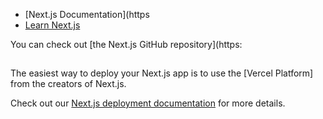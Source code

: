 


- [Next.js Documentation](https
- [Learn Next.js](https://nextjs.org/learn) 

You can check out [the Next.js GitHub repository](https:

## 

The easiest way to deploy your Next.js app is to use the [Vercel Platform] from the creators of Next.js.

Check out our [Next.js deployment documentation](https://nextjs.org/docs/deployment) for more details.

